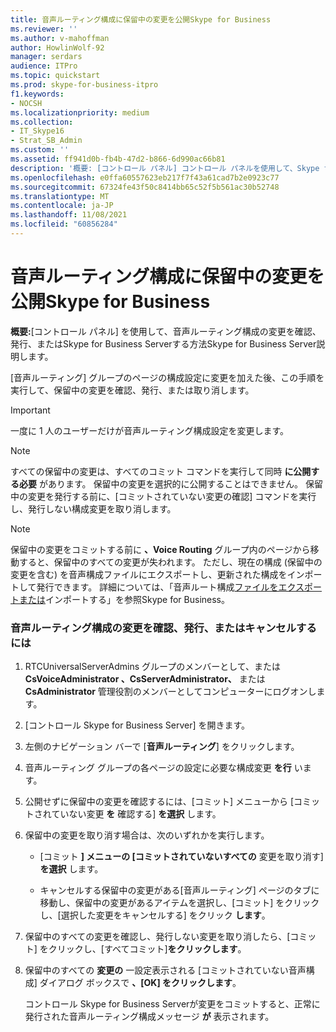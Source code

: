 ```yaml
---
title: 音声ルーティング構成に保留中の変更を公開Skype for Business
ms.reviewer: ''
ms.author: v-mahoffman
author: HowlinWolf-92
manager: serdars
audience: ITPro
ms.topic: quickstart
ms.prod: skype-for-business-itpro
f1.keywords:
- NOCSH
ms.localizationpriority: medium
ms.collection:
- IT_Skype16
- Strat_SB_Admin
ms.custom: ''
ms.assetid: ff941d0b-fb4b-47d2-b866-6d990ac66b81
description: '概要: [コントロール パネル] コントロール パネルを使用して、Skype for Business Serverの音声ルーティング構成の変更を確認、発行、または取り消Skype for Business Server説明します。'
ms.openlocfilehash: e0ffa60557623eb217f7f43a61cad7b2e0923c77
ms.sourcegitcommit: 67324fe43f50c8414bb65c52f5b561ac30b52748
ms.translationtype: MT
ms.contentlocale: ja-JP
ms.lasthandoff: 11/08/2021
ms.locfileid: "60856284"
---
```

# <a name="publish-pending-changes-to-the-voice-routing-configuration-in-skype-for-business"></a>音声ルーティング構成に保留中の変更を公開Skype for Business
 
**概要:**[コントロール パネル] を使用して、音声ルーティング構成の変更を確認、発行、またはSkype for Business Serverする方法Skype for Business Server説明します。
  
[音声ルーティング] グループのページの構成設定に変更を加えた後、この手順を実行して、保留中の変更を確認、発行、または取り消します。
  
> [!IMPORTANT]
> 一度に 1 人のユーザーだけが音声ルーティング構成設定を変更します。 
  
> [!NOTE]
> すべての保留中の変更は、すべてのコミット コマンドを実行して同時 **に公開する必要** があります。 保留中の変更を選択的に公開することはできません。 保留中の変更を発行する前に、[コミットされていない変更の確認] コマンドを実行し、発行しない構成変更を取り消します。
  
> [!NOTE]
> 保留中の変更をコミットする前に **、Voice Routing** グループ内のページから移動すると、保留中のすべての変更が失われます。 ただし、現在の構成 (保留中の変更を含む) を音声構成ファイルにエクスポートし、更新された構成をインポートして発行できます。 詳細については、「音声ルート構成[ファイルをエクスポートまたは](voice-route-configuration-import-export.md)インポートする」を参照Skype for Business。 
  
### <a name="to-review-publish-or-cancel-voice-routing-configuration-changes"></a>音声ルーティング構成の変更を確認、発行、またはキャンセルするには

1. RTCUniversalServerAdmins グループのメンバーとして、または **CsVoiceAdministrator 、CsServerAdministrator、** または **CsAdministrator** 管理役割のメンバーとしてコンピューターにログオンします。
    
2. [コントロール Skype for Business Server] を開きます。
    
3. 左側のナビゲーション バーで [**音声ルーティング**] をクリックします。
    
4. 音声ルーティング グループの各ページの設定に必要な構成変更 **を行** います。
    
5. 公開せずに保留中の変更を確認するには、[コミット] メニューから [コミットされていない変更 **を** 確認する] **を選択** します。
    
6. 保留中の変更を取り消す場合は、次のいずれかを実行します。
    
   - [コミット **] メニューの [コミットされていないすべての** 変更を取り消す] **を選択** します。
    
   - キャンセルする保留中の変更がある[音声ルーティング] ページのタブに移動し、保留中の変更があるアイテムを選択し、[コミット] をクリックし、[選択した変更をキャンセルする] をクリック **します**。
    
7. 保留中のすべての変更を確認し、発行しない変更を取り消したら、[コミット] をクリックし、[すべてコミット]**をクリックします**。
    
8. 保留中のすべての **変更の** 一設定表示される [コミットされていない音声構成] ダイアログ ボックスで **、[OK] をクリックします**。 
    
    コントロール Skype for Business Serverが変更をコミットすると、正常に発行された音声ルーティング構成メッセージ **が** 表示されます。
    

